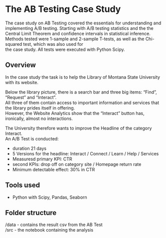 # The AB Testing Case Study   

The case study on AB Testing covered the essentials for understanding and implementing A/B testing. 
Starting with A/B testing statistics and the the Central Limit Theorem and confidence intervals in statistical inference. 
Methods tested were 1-sample and 2-sample T-tests, as well as the Chi-squared test, which was also used for   
the case study. All tests were executed with Python Scipy.    

## Overview
In the case study the task is to help the Library of Montana State University with its website.   

Below the library picture, there is a search bar and three big items: “Find”, “Request” and “Interact”.     
All three of them contain access to important information and services that the library prides itself in offering.     
However, the Website Analytics show that the “Interact” button has, ironically, almost no interactions.    

The University therefore wants to improve the Headline of the category Interact.    
An A/B Test is conducted:   
- duration 21 days   
- 5 Versions for the headline: Interact / Connect / Learn / Help / Services   
- Measuresd primary KPI: CTR    
- second KPIs: drop off on category site /  Homepage return rate   
- Minimum detectable effect: 30% in CTR   

## Tools used
- Python with Scipy, Pandas, Seaborn

## Folder structure
/data - contains the result csv from the AB Test  
/src - the notebook containing the analysis
